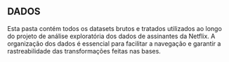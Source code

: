 ## DADOS

Esta pasta contém todos os datasets brutos e tratados utilizados ao longo do projeto de análise exploratória dos dados de assinantes da Netflix. 
A organização dos dados é essencial para facilitar a navegação e garantir a rastreabilidade das transformações feitas nas bases.
